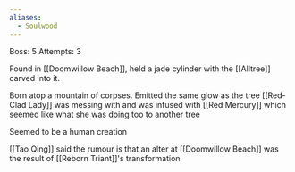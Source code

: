 ```yaml
---
aliases:
  - Soulwood
---
```

Boss: 5
Attempts: 3

Found in [[Doomwillow Beach]], held a jade cylinder with the [[Alltree]] carved into it.

Born atop a mountain of corpses. Emitted the same glow as the tree [[Red-Clad Lady]] was messing with and was infused with [[Red Mercury]] which seemed like what she was doing too to another tree

Seemed to be a human creation

[[Tao Qing]] said the rumour is that an alter at [[Doomwillow Beach]] was the result of [[Reborn Triant]]'s transformation